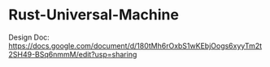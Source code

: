 # Rust-Universal-Machine

Design Doc: https://docs.google.com/document/d/180tMh6rOxbS1wKEbjOogs6xyyTm2t2SH49-BSq6nmmM/edit?usp=sharing